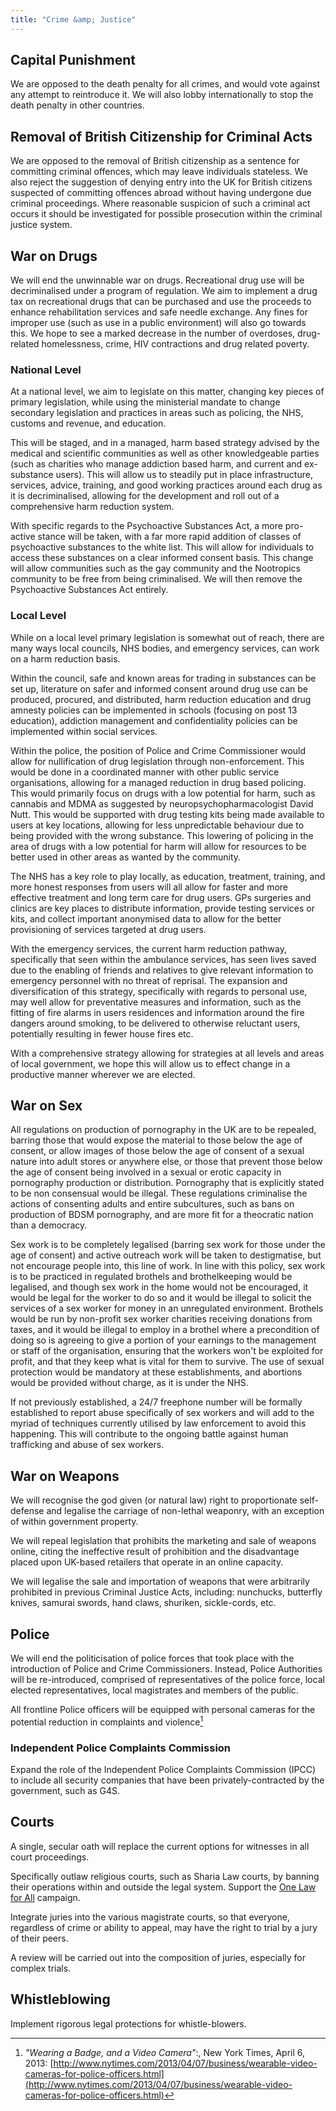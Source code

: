 ```yaml
---
title: "Crime &amp; Justice"
---
```


## Capital Punishment

We are opposed to the death penalty for all crimes, and would vote against any attempt to reintroduce it. We will also lobby internationally to stop the death penalty in other countries.

## Removal of British Citizenship for Criminal Acts 

We are opposed to the removal of British citizenship as a sentence for committing criminal offences, which may leave individuals stateless. We also reject the suggestion of denying entry into the UK for British citizens suspected of committing offences abroad without having undergone due criminal proceedings. Where reasonable suspicion of such a criminal act occurs it should be investigated for possible prosecution within the criminal justice system. 

## War on Drugs

We will end the unwinnable war on drugs. Recreational drug use will be decriminalised under a program of regulation. We aim to implement a drug tax on recreational drugs that can be purchased and use the proceeds to enhance rehabilitation services and safe needle exchange. Any fines for improper use (such as use in a public environment) will also go towards this. We hope to see a marked decrease in the number of overdoses, drug-related homelessness, crime, HIV contractions and drug related poverty.

### National Level

At a national level, we aim to legislate on this matter, changing key pieces of primary legislation, while using the ministerial mandate to change secondary legislation and practices in areas such as policing, the NHS, customs and revenue, and education.

This will be staged, and in a managed, harm based strategy advised by the medical and scientific communities as well as other knowledgeable parties (such as charities who manage addiction based harm, and current and ex-substance users). This will allow us to steadily put in place infrastructure, services, advice, training, and good working practices around each drug as it is decriminalised, allowing for the development and roll out of a comprehensive harm reduction system.

With specific regards to the Psychoactive Substances Act, a more pro-active stance will be taken, with a far more rapid addition of classes of psychoactive substances to the white list. This will allow for individuals to access these substances on a clear informed consent basis. This change will allow communities such as the gay community and the Nootropics community to be free from being criminalised. We will then remove the Psychoactive Substances Act entirely.

### Local Level

While on a local level primary legislation is somewhat out of reach, there are many ways local councils, NHS bodies, and emergency services, can work on a harm reduction basis.

Within the council, safe and known areas for trading in substances can be set up, literature on safer and informed consent around drug use can be produced, procured, and distributed, harm reduction education and drug amnesty policies can be implemented in schools (focusing on post 13 education), addiction management and confidentiality policies can be implemented within social services.

Within the police, the position of Police and Crime Commissioner would allow for nullification of drug legislation through non-enforcement. This would be done in a coordinated manner with other public service organisations, allowing for a managed reduction in drug based policing. This would primarily focus on drugs with a low potential for harm, such as cannabis and MDMA as suggested by neuropsychopharmacologist David Nutt. This would be supported with drug testing kits being made available to users at key locations, allowing for less unpredictable behaviour due to being provided with the wrong substance. This lowering of policing in the area of drugs with a low potential for harm will allow for resources to be better used in other areas as wanted by the community.

The NHS has a key role to play locally, as education, treatment, training, and more honest responses from users will all allow for faster and more effective treatment and long term care for drug users. GPs surgeries and clinics are key places to distribute information, provide testing services or kits, and collect important anonymised data to allow for the better provisioning of services targeted at drug users.

With the emergency services, the current harm reduction pathway, specifically that seen within the ambulance services,  has seen lives saved due to the enabling of friends and relatives to give relevant information to emergency personnel with no threat of reprisal. The expansion and diversification of this strategy, specifically with regards to personal use, may well allow for preventative measures and information, such as the fitting of fire alarms in users residences and information around the fire dangers around smoking, to be delivered to otherwise reluctant users, potentially resulting in fewer house fires etc.

With a comprehensive strategy allowing for strategies at all levels and areas of local government, we hope this will allow us to effect change in a productive manner wherever we are elected.

## War on Sex

All regulations on production of pornography in the UK are to be repealed, barring those that would expose the material to those below the age of consent, or allow images of those below the age of consent of a sexual nature into adult stores or anywhere else, or those that prevent those below the age of consent being involved in a sexual or erotic capacity in pornography production or distribution. Pornography that is explicitly stated to be non consensual would be illegal. These regulations criminalise the actions of consenting adults and entire subcultures, such as bans on production of BDSM pornography, and are more fit for a theocratic nation than a democracy.

Sex work is to be completely legalised (barring sex work for those under the age of consent) and active outreach work will be taken to destigmatise, but not encourage people into, this line of work. In line with this policy, sex work is to be practiced in regulated brothels and brothelkeeping would be legalised, and though sex work in the home would not be encouraged, it would be legal for the worker to do so and it would be illegal to solicit the services of a sex worker for money in an unregulated environment. Brothels would be run by non-profit sex worker charities receiving donations from taxes, and it would be illegal to employ in a brothel where a precondition of doing so is agreeing to give a portion of your earnings to the management or staff of the organisation, ensuring that the workers won't be exploited for profit, and that they keep what is vital for them to survive. The use of sexual protection would be mandatory at these establishments, and abortions would be provided without charge, as it is under the NHS.

If not previously established, a 24/7 freephone number will be formally established to report abuse specifically of sex workers and will add to the myriad of techniques currently utilised by law enforcement to avoid this happening. This will contribute to the ongoing battle against human trafficking and abuse of sex workers.

## War on Weapons

We will recognise the god given (or natural law) right to proportionate self-defense and legalise the carriage of non-lethal weaponry, with an exception of within government property.

We will repeal legislation that prohibits the marketing and sale of weapons online, citing the ineffective result of prohibition and the disadvantage placed upon UK-based retailers that operate in an online capacity.

We will legalise the sale and importation of weapons that were arbitrarily prohibited in previous Criminal Justice Acts, including: nunchucks, butterfly knives, samurai swords, hand claws, shuriken, sickle-cords, etc.

## Police

We will end the politicisation of police forces that took place with the introduction of Police and Crime Commissioners. Instead, Police Authorities will be re-introduced, comprised of representatives of the police force, local elected representatives, local magistrates and members of the public.

All frontline Police officers will be equipped with personal cameras for the potential reduction in complaints and violence[^police-cameras]

[^police-cameras]: *"Wearing a Badge, and a Video Camera"*:, New York Times, April 6, 2013: [http://www.nytimes.com/2013/04/07/business/wearable-video-cameras-for-police-officers.html](http://www.nytimes.com/2013/04/07/business/wearable-video-cameras-for-police-officers.html)

### Independent Police Complaints Commission

Expand the role of the Independent Police Complaints Commission (IPCC) to include all security companies that have been privately-contracted by the government, such as G4S.

## Courts

A single, secular oath will replace the current options for witnesses in all court proceedings.

Specifically outlaw religious courts, such as Sharia Law courts, by banning their operations within and outside the legal system. Support the [One Law for All](http://www.onelawforall.org.uk/) campaign.

Integrate juries into the various magistrate courts, so that everyone, regardless of crime or ability to appeal, may have the right to trial by a jury of their peers.

A review will be carried out into the composition of juries, especially for complex trials.

## Whistleblowing

Implement rigorous legal protections for whistle-blowers.